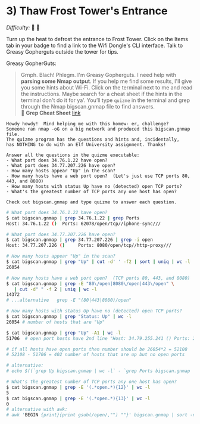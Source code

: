 # 3) Thaw Frost Tower's Entrance

_Difficulty:_  :evergreen_tree: :evergreen_tree:

Turn up the heat to defrost the entrance to Frost Tower. Click on the Items
tab in your badge to find a link to the Wifi Dongle's CLI interface. Talk to
Greasy Gopherguts outside the tower for tips.

Greasy GopherGuts:
> Grnph. Blach! Phlegm.
> I'm Greasy Gopherguts. I need help with **parsing some Nmap output**. If you help
> me find some results, I'll give you some hints about Wi-Fi.  Click on the
> terminal next to me and read the instructions.  Maybe search for a cheat sheet
> if the hints in the terminal don't do it for ya'.  You’ll type `quizme` in the
> terminal and grep through the Nmap bigscan.gnmap file to find answers.
\
> :link: **Grep Cheat Sheet** [link](https://ryanstutorials.net/linuxtutorial/cheatsheetgrep.php)

```text
Howdy howdy!  Mind helping me with this homew- er, challenge?
Someone ran nmap -oG on a big network and produced this bigscan.gnmap file.
The quizme program has the questions and hints and, incidentally,
has NOTHING to do with an Elf University assignment. Thanks!

Answer all the questions in the quizme executable:
- What port does 34.76.1.22 have open?
- What port does 34.77.207.226 have open?
- How many hosts appear "Up" in the scan?
- How many hosts have a web port open?  (Let's just use TCP ports 80, 443, and 8080)
- How many hosts with status Up have no (detected) open TCP ports?
- What's the greatest number of TCP ports any one host has open?

Check out bigscan.gnmap and type quizme to answer each question.
```

```bash
# What port does 34.76.1.22 have open?
$ cat bigscan.gnmap | grep 34.76.1.22 | grep Ports
Host: 34.76.1.22 ()  Ports: 62078/open/tcp//iphone-sync///

# What port does 34.77.207.226 have open?
$ cat bigscan.gnmap | grep 34.77.207.226 | grep -i open
Host: 34.77.207.226 ()     Ports: 8080/open/tcp//http-proxy///

# How many hosts appear "Up" in the scan?
$ cat bigscan.gnmap | grep "Up" | cut -d' ' -f2 | sort | uniq | wc -l
26054

# How many hosts have a web port open?  (TCP ports 80, 443, and 8080)
$ cat bigscan.gnmap | grep -E "80\/open|8080\/open|443\/open" \
   | cut -d" " -f 2 | uniq | wc -l
14372
# ...alternative   grep -E "(80|443|8080)/open"

# How many hosts with status Up have no (detected) open TCP ports?
$ cat bigscan.gnmap | grep "Status: Up" | wc -l
26054 # number of hosts that are "Up"

$ cat bigscan.gnmap | grep "Up" -A1 | wc -l
51706  # open port hosts have 2nd line "Host: 34.79.255.241 () Ports: 21/open/tcp//ftp/"

# if all hosts have open ports then number should be 26054*2 = 52108
# 52108 - 51706 = 402 number of hosts that are up but no open ports

# alternative:
# echo $((`grep Up bigscan.gnmap | wc -l` - `grep Ports bigscan.gnmap | wc -l`))

# What's the greatest number of TCP ports any one host has open?
$ cat bigscan.gnmap | grep -E '(.*open.*){12}' | wc -l
5
$ cat bigscan.gnmap | grep -E '(.*open.*){13}' | wc -l
0
# alternative with awk:
# awk 'BEGIN {print}{print gsub(/open/,"") ""}' bigscan.gnmap | sort -nr | head -1
```
